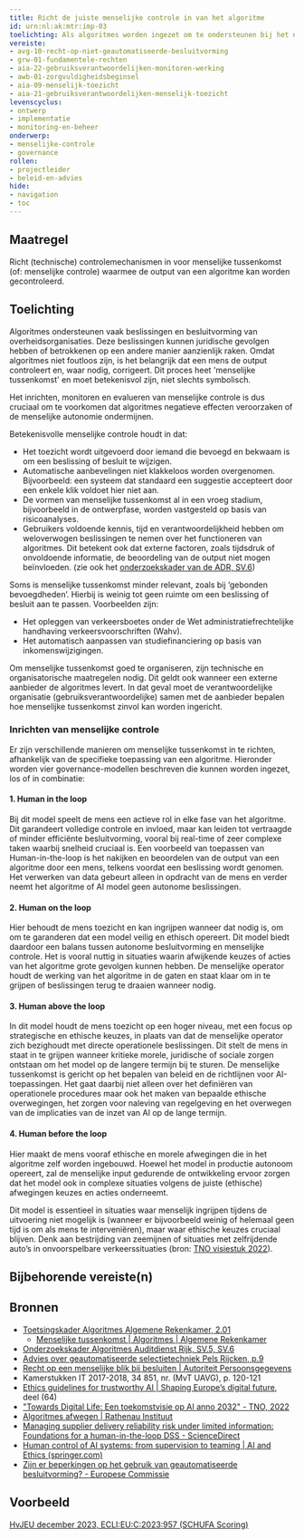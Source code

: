 ```yaml
---
title: Richt de juiste menselijke controle in van het algoritme
id: urn:nl:ak:mtr:imp-03
toelichting: Als algoritmes worden ingezet om te ondersteunen bij het nemen van beslissingen en besluiten door overheidsorganisaties, kan het noodzakelijk zijn om menselijke tussenkomst in te richten om foutieve output te signaleren en te corrigeren. 
vereiste:
- avg-10-recht-op-niet-geautomatiseerde-besluitvorming
- grw-01-fundamentele-rechten
- aia-22-gebruiksverantwoordelijken-monitoren-werking
- awb-01-zorgvuldigheidsbeginsel
- aia-09-menselijk-toezicht
- aia-21-gebruiksverantwoordelijken-menselijk-toezicht
levenscyclus:
- ontwerp
- implementatie
- monitoring-en-beheer
onderwerp:
- menselijke-controle
- governance
rollen:
- projectleider
- beleid-en-advies
hide:
- navigation
- toc
---
```


<!-- tags -->
## Maatregel
Richt (technische) controlemechanismen in voor menselijke tussenkomst (of: menselijke controle) waarmee de output van een algoritme kan worden gecontroleerd.


## Toelichting

Algoritmes ondersteunen vaak beslissingen en besluitvorming van overheidsorganisaties. Deze beslissingen kunnen juridische gevolgen hebben of betrokkenen op een andere manier aanzienlijk raken. Omdat algoritmes niet foutloos zijn, is het belangrijk dat een mens de output controleert en, waar nodig, corrigeert. Dit proces heet 'menselijke tussenkomst' en moet betekenisvol zijn, niet slechts symbolisch.

Het inrichten, monitoren en evalueren van menselijke controle is dus cruciaal om te voorkomen dat algoritmes negatieve effecten veroorzaken of de menselijke autonomie ondermijnen.

Betekenisvolle menselijke controle houdt in dat:

- Het toezicht wordt uitgevoerd door iemand die bevoegd en bekwaam is om een beslissing of besluit te wijzigen.
- Automatische aanbevelingen niet klakkeloos worden overgenomen. Bijvoorbeeld: een systeem dat standaard een suggestie accepteert door een enkele klik voldoet hier niet aan.
- De vormen van menselijke tussenkomst al in een vroeg stadium, bijvoorbeeld in de ontwerpfase, worden vastgesteld op basis van risicoanalyses.
- Gebruikers voldoende kennis, tijd en verantwoordelijkheid hebben om weloverwogen beslissingen te nemen over het functioneren van algoritmes. Dit betekent ook dat externe factoren, zoals tijdsdruk of onvoldoende informatie, de beoordeling van de output niet mogen beïnvloeden. (zie ook het [onderzoekskader van de ADR, SV.6](https://www.rijksoverheid.nl/documenten/rapporten/2023/07/11/onderzoekskader-algoritmes-adr-2023))

Soms is menselijke tussenkomst minder relevant, zoals bij ‘gebonden bevoegdheden’. Hierbij is weinig tot geen ruimte om een beslissing of besluit aan te passen. Voorbeelden zijn:

- Het opleggen van verkeersboetes onder de Wet administratiefrechtelijke handhaving verkeersvoorschriften (Wahv).
- Het automatisch aanpassen van studiefinanciering op basis van inkomenswijzigingen.

Om menselijke tussenkomst goed te organiseren, zijn technische en organisatorische maatregelen nodig. Dit geldt ook wanneer een externe aanbieder de algoritmes levert. In dat geval moet de verantwoordelijke organisatie (gebruiksverantwoordelijke) samen met de aanbieder bepalen hoe menselijke tussenkomst zinvol kan worden ingericht.

### Inrichten van menselijke controle

Er zijn verschillende manieren om menselijke tussenkomst in te richten, afhankelijk van de specifieke toepassing van een algoritme. Hieronder worden vier governance-modellen beschreven die kunnen worden ingezet, los of in combinatie:

#### 1. Human in the loop
Bij dit model speelt de mens een actieve rol in elke fase van het algoritme. Dit garandeert volledige controle en invloed, maar kan leiden tot vertraagde of minder efficiënte besluitvorming, vooral bij real-time of zeer complexe taken waarbij snelheid cruciaal is.
Een voorbeeld van toepassen van Human-in-the-loop is het nakijken en beoordelen van de output van een algoritme door een mens, telkens voordat een beslissing wordt genomen. Het verwerken van data gebeurt alleen in opdracht van de mens en verder neemt het algoritme of AI model geen autonome beslissingen. 

#### 2. Human on the loop
Hier behoudt de mens toezicht en kan ingrijpen wanneer dat nodig is, om om te garanderen dat een model veilig en ethisch opereert. Dit model biedt daardoor een balans tussen autonome besluitvorming en menselijke controle. Het is vooral nuttig in situaties waarin afwijkende keuzes of acties van het algoritme grote gevolgen kunnen hebben. De menselijke operator houdt de werking van het algoritme in de gaten en staat klaar om in te grijpen of beslissingen terug te draaien wanneer nodig.

#### 3. Human above the loop
In dit model houdt de mens toezicht op een hoger niveau, met een focus op strategische en ethische keuzes, in plaats van dat de menselijke operator zich bezighoudt met directe operationele beslissingen. Dit stelt de mens in staat in te grijpen wanneer kritieke morele, juridische of sociale zorgen ontstaan om het model op de langere termijn bij te sturen.  De menselijke tussenkomst is gericht op het bepalen van beleid en de richtlijnen voor AI-toepassingen. Het gaat daarbij niet alleen over het definiëren van operationele procedures maar ook het maken van bepaalde ethische overwegingen, het zorgen voor naleving van regelgeving en het overwegen van de implicaties van de inzet van AI op de lange termijn. 

#### 4. Human before the loop
Hier maakt de mens vooraf ethische en morele afwegingen die in het algoritme zelf worden ingebouwd. Hoewel het model in productie autonoom opereert, zal de menselijke input gedurende de ontwikkeling ervoor zorgen dat het model ook in complexe situaties volgens de juiste (ethische) afwegingen keuzes en acties onderneemt.

Dit model is essentieel in situaties waar menselijk ingrijpen tijdens de uitvoering niet mogelijk is (wanneer er bijvoorbeeld weinig of helemaal geen tijd is om als mens te interveniëren), maar waar ethische keuzes cruciaal blijven. Denk aan bestrijding van zeemijnen of situaties met zelfrijdende auto’s in onvoorspelbare verkeerssituaties (bron: [TNO visiestuk 2022](https://publications.tno.nl/publication/34640024/a05DMs/TNO-2022-visiestuk.pdf)).

## Bijbehorende vereiste(n)

<!-- list_vereisten_on_maatregelen_page -->

## Bronnen

- [Toetsingskader Algoritmes Algemene Rekenkamer, 2.01](https://www.rekenkamer.nl/onderwerpen/algoritmes/documenten/publicaties/2024/05/15/het-toetsingskader-aan-de-slag)
    - [Menselijke tussenkomst | Algoritmes | Algemene Rekenkamer](https://www.rekenkamer.nl/onderwerpen/algoritmes/toetsingskader/ethiek/menselijke-tussenkomst)
- [Onderzoekskader Algoritmes Auditdienst Rijk, SV.5, SV.6](https://www.rijksoverheid.nl/documenten/rapporten/2023/07/11/onderzoekskader-algoritmes-adr-2023) 
- [Advies over geautomatiseerde selectietechniek Pels Rijcken, p.9](https://open.overheid.nl/documenten/6b5b5d5b-fdc1-4333-a11e-f89d3627a0f5/file)
- [Recht op een menselijke blik bij besluiten | Autoriteit Persoonsgegevens](https://www.autoriteitpersoonsgegevens.nl/themas/basis-avg/privacyrechten-avg/recht-op-een-menselijke-blik-bij-besluiten#:~:text=Reactie%20op%20verzoek-,Geautomatiseerd%20besluit,noemen%20dit%20een%20geautomatiseerd%20besluit.)
- Kamerstukken IT 2017-2018, 34 851, nr. (MvT UAVG), p. 120-121
- [Ethics guidelines for trustworthy AI | Shaping Europe’s digital future](https://digital-strategy.ec.europa.eu/en/library/ethics-guidelines-trustworthy-ai), deel (64)
- ["Towards Digital Life: Een toekomstvisie op AI anno 2032" - TNO, 2022](https://publications.tno.nl/publication/34640024/a05DMs/TNO-2022-visiestuk.pdf)
- [Algoritmes afwegen | Rathenau Instituut](https://www.rathenau.nl/nl/digitalisering/algoritmes-afwegen)
-	[Managing supplier delivery reliability risk under limited information: Foundations for a human-in-the-loop DSS - ScienceDirect](https://www.sciencedirect.com/science/article/abs/pii/S0167923612002886)
-	[Human control of AI systems: from supervision to teaming | AI and Ethics (springer.com)](https://link.springer.com/article/10.1007/s43681-024-00489-4)
-	[Zijn er beperkingen op het gebruik van geautomatiseerde besluitvorming? - Europese Commissie](https://commission.europa.eu/law/law-topic/data-protection/rules-business-and-organisations/dealing-citizens/are-there-restrictions-use-automated-decision-making_nl#:~:text=Example-,Antwoord,is%20of%20hen%20aanzienlijk%20be%C3%AFnvloedt.)


## Voorbeeld

[HvJEU december 2023, ECLI:EU:C:2023:957 (SCHUFA Scoring)](https://curia.europa.eu/juris/document/document.jsf?text=&docid=280426&pageIndex=0&doclang=NL&mode=lst&dir=&occ=first&part=1&cid=7436066)



